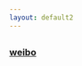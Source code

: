 ```yaml
---
layout: default2
---
```


## 

### [weibo](http://weibo.com/u/3832109873?profile_ftype=1&is_all=1#_0)

